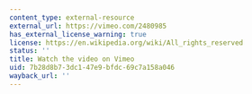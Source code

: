 ```yaml
---
content_type: external-resource
external_url: https://vimeo.com/2480985
has_external_license_warning: true
license: https://en.wikipedia.org/wiki/All_rights_reserved
status: ''
title: Watch the video on Vimeo
uid: 7b28d8b7-3dc1-47e9-bfdc-69c7a158a046
wayback_url: ''
---
```

